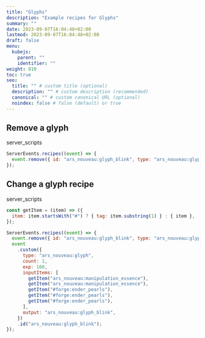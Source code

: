 ```yaml
---
title: "Glyphs"
description: "Example recipes for Glyphs"
summary: ""
date: 2023-09-07T16:04:48+02:00
lastmod: 2023-09-07T16:04:48+02:00
draft: false
menu:
  kubejs:
    parent: ""
    identifier: ""
weight: 810
toc: true
seo:
  title: "" # custom title (optional)
  description: "" # custom description (recommended)
  canonical: "" # custom canonical URL (optional)
  noindex: false # false (default) or true
---
```


## Remove a glyph

<span class="badge text-bg-dark server-scripts">server_scripts</span>

```js
ServerEvents.recipes((event) => {
  event.remove({ id: "ars_nouveau:glyph_blink", type: "ars_nouveau:glyph" });
});
```

## Change a glyph recipe

<span class="badge text-bg-dark server-scripts">server_scripts</span>

```js
const getItem = (item) => ({
  item: item.startsWith("#") ? { tag: item.substring(1) } : { item },
});

ServerEvents.recipes((event) => {
  event.remove({ id: "ars_nouveau:glyph_blink", type: "ars_nouveau:glyph" });
  event
    .custom({
      type: "ars_nouveau:glyph",
      count: 1,
      exp: 160,
      inputItems: [
        getItem("ars_nouveau:manipulation_essence"),
        getItem("ars_nouveau:manipulation_essence"),
        getItem("#forge:ender_pearls"),
        getItem("#forge:ender_pearls"),
        getItem("#forge:ender_pearls"),
      ],
      output: "ars_nouveau:glyph_blink",
    })
    .id("ars_nouveau:glyph_blink");
});
```
